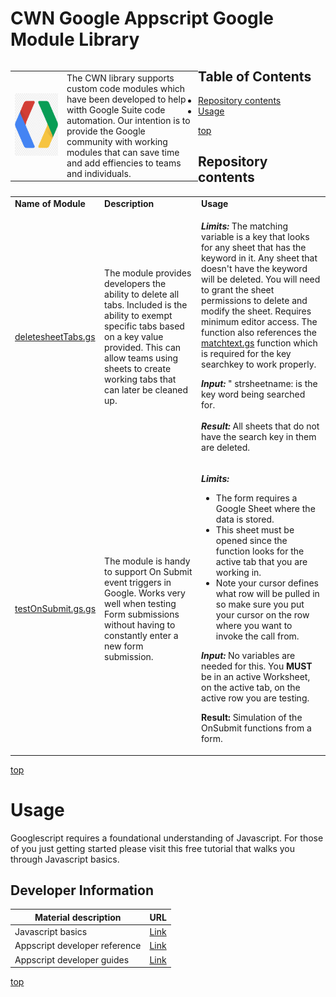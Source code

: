 # <a name="top">CWN Google Appscript Google Module Library</a> 

<table style="width: 300px; float: left;" border="0" cellspacing="0">
<tbody>
  <tr>
    <td style="width: 150px;">
      <p align="Left"> <img src="./images/code_gas.png" width="100" height="100"> </p></td>
    <td style="width: 350px;">The CWN library supports custom code modules which have been developed to help witth Google Suite code automation.  Our intention is to provide the Google community with working modules that can save time and add effiencies to teams and individuals.</td>
 </tr>
</tbody>
</table>

## Table of Contents

- [Repository contents](#repository-contents)
- [Usage](#usage)


[top](#top)
## Repository contents

<table border="0" cellspacing="0">
<tbody>
<tr>
<td align="top"><strong>Name of Module</strong></td>
<td align="top"><strong>Description</strong></td>
<td align="top"><strong>Usage</strong></td>
</tr>
<tr>
<td><a href="https://github.com/cwnit/toolkits/blob/master/collections/googleappscript/code_modules/deletesheetTabs.gs">deletesheetTabs.gs</a></td>
<td>The module provides developers the ability to delete all tabs. Included is the ability to exempt specific tabs based on a key value provided.  This can allow teams using sheets to create working tabs that can later be cleaned up.</td>
<td>
<p><em><strong>Limits:</strong></em> The matching variable is a key that looks for any sheet that has the keyword in it. Any sheet that doesn't have the keyword will be deleted. You will need to grant the sheet permissions to delete and modify the sheet. Requires minimum editor access. The function also references the  <a href="https://github.com/cwnit/toolkits/blob/master/collections/googleappscript/google_sheets/matchtext.gs">matchtext.gs</a> function which is required for the key searchkey to work properly.</p>
<p><em><strong>Input:</strong></em>&nbsp;" strsheetname: is the key word being searched for.<br /><br /><em><strong>Result:</strong></em>&nbsp;All sheets that do not have the search key in them are deleted.</p> 
</td>
</tr>
<tr>
<td><a href="https://github.com/cwnit/toolkits/blob/master/collections/googleappscript/code_modules/testOnSubmit.gs">testOnSubmit.gs.gs</a></td>
<td>The module is handy to support On Submit event triggers in Google. Works very well when testing Form submissions without having to constantly enter a new form submission.&nbsp;</td>
<td>
<p><em><strong>Limits:&nbsp;</strong></em></p>
<ul>
<li>The form requires a Google Sheet where the data is stored.</li>
<li>This sheet must be opened since the function looks for the active tab that you are working in.</li>
<li>Note your cursor defines what row will be pulled in so make sure you put your cursor on the row where you want to invoke the call from.</li>
</ul>
<p><em><strong>Input: </strong></em>No variables are needed for this. You <strong>MUST</strong> be in an active Worksheet, on the active tab, on the active row you are testing.</p>
<p><strong>Result:</strong> Simulation of the OnSubmit functions from a form.</p>
</td>
</tr>
</tbody>
</table>

[top](#top)


# Usage
Googlescript requires a foundational understanding of Javascript.  For those of you just getting started please visit this free tutorial that walks you through Javascript basics.

## Developer Information ##
| Material description | URL |
| ---------- | ------------ |
| Javascript basics | [Link](https://www.w3schools.com/js/DEFAULT.asp) |
| Appscript developer reference | [Link](https://developers.google.com/apps-script/reference/) |
| Appscript developer guides | [Link](https://developers.google.com/google-ads/scripts/docs/your-first-script) |



[top](#top)

